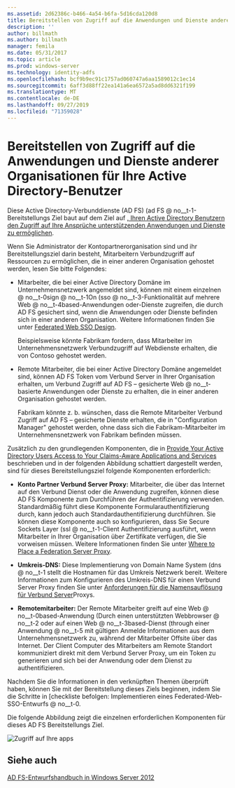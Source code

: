 ```yaml
---
ms.assetid: 2d62386c-b466-4a54-b6fa-5d16cda120d8
title: Bereitstellen von Zugriff auf die Anwendungen und Dienste anderer Organisationen für Ihre Active Directory-Benutzer
description: ''
author: billmath
ms.author: billmath
manager: femila
ms.date: 05/31/2017
ms.topic: article
ms.prod: windows-server
ms.technology: identity-adfs
ms.openlocfilehash: bcf9b9ec91c1757ad060747a6aa1589012c1ec14
ms.sourcegitcommit: 6aff3d88ff22ea141a6ea6572a5ad8dd6321f199
ms.translationtype: MT
ms.contentlocale: de-DE
ms.lasthandoff: 09/27/2019
ms.locfileid: "71359028"
---
```

# <a name="provide-your-active-directory-users-access-to-the-applications-and-services-of-other-organizations"></a>Bereitstellen von Zugriff auf die Anwendungen und Dienste anderer Organisationen für Ihre Active Directory-Benutzer

Diese Active Directory-Verbunddienste (AD FS) \(ad FS @ no__t-1-Bereitstellungs Ziel baut auf dem Ziel auf [, Ihren Active Directory Benutzern den Zugriff auf Ihre Ansprüche unterstützenden Anwendungen und Dienste zu ermöglichen](Provide-Your-Active-Directory-Users-Access-to-Your-Claims-Aware-Applications-and-Services.md).  
  
Wenn Sie Administrator der Kontopartnerorganisation sind und ihr Bereitstellungsziel darin besteht, Mitarbeitern Verbundzugriff auf Ressourcen zu ermöglichen, die in einer anderen Organisation gehostet werden, lesen Sie bitte Folgendes:  
  
-   Mitarbeiter, die bei einer Active Directory Domäne im Unternehmensnetzwerk angemeldet sind, können mit einem einzelnen @ no__t-0sign @ no__t-1On \(sso @ no__t-3-Funktionalität auf mehrere Web @ no__t-4based-Anwendungen oder-Dienste zugreifen, die durch AD FS gesichert sind, wenn die Anwendungen oder Dienste befinden sich in einer anderen Organisation. Weitere Informationen finden Sie unter [Federated Web SSO Design](Federated-Web-SSO-Design.md).  
  
    Beispielsweise könnte Fabrikam fordern, dass Mitarbeiter im Unternehmensnetzwerk Verbundzugriff auf Webdienste erhalten, die von Contoso gehostet werden.  
  
-   Remote Mitarbeiter, die bei einer Active Directory Domäne angemeldet sind, können AD FS Token vom Verbund Server in Ihrer Organisation erhalten, um Verbund Zugriff auf AD FS – gesicherte Web @ no__t-basierte Anwendungen oder Dienste zu erhalten, die in einer anderen Organisation gehostet werden.  
  
    Fabrikam könnte z. b. wünschen, dass die Remote Mitarbeiter Verbund Zugriff auf AD FS – gesicherte Dienste erhalten, die in "Configuration Manager" gehostet werden, ohne dass sich die Fabrikam-Mitarbeiter im Unternehmensnetzwerk von Fabrikam befinden müssen.  
  
Zusätzlich zu den grundlegenden Komponenten, die in [Provide Your Active Directory Users Access to Your Claims-Aware Applications and Services](Provide-Your-Active-Directory-Users-Access-to-Your-Claims-Aware-Applications-and-Services.md) beschrieben und in der folgenden Abbildung schattiert dargestellt werden, sind für dieses Bereitstellungsziel folgende Komponenten erforderlich:  
  
-   **Konto Partner Verbund Server Proxy:** Mitarbeiter, die über das Internet auf den Verbund Dienst oder die Anwendung zugreifen, können diese AD FS Komponente zum Durchführen der Authentifizierung verwenden. Standardmäßig führt diese Komponente Formularauthentifizierung durch, kann jedoch auch Standardauthentifizierung durchführen. Sie können diese Komponente auch so konfigurieren, dass Sie Secure Sockets Layer \(ssl @ no__t-1-Client Authentifizierung ausführt, wenn Mitarbeiter in Ihrer Organisation über Zertifikate verfügen, die Sie vorweisen müssen. Weitere Informationen finden Sie unter [Where to Place a Federation Server Proxy](Where-to-Place-a-Federation-Server-Proxy.md).  
  
-   **Umkreis-DNS:** Diese Implementierung von Domain Name System \(dns @ no__t-1 stellt die Hostnamen für das Umkreis Netzwerk bereit. Weitere Informationen zum Konfigurieren des Umkreis-DNS für einen Verbund Server Proxy finden Sie unter [Anforderungen für die Namensauflösung für Verbund Server](Name-Resolution-Requirements-for-Federation-Server-Proxies.md)Proxys.  
  
-   **Remotemitarbeiter:** Der Remote Mitarbeiter greift auf eine Web @ no__t-0based-Anwendung \(Durch einen unterstützten Webbrowser @ no__t-2 oder auf einen Web @ no__t-3based-Dienst \(through einer Anwendung @ no__t-5 mit gültigen Anmelde Informationen aus dem Unternehmensnetzwerk zu, während der Mitarbeiter Offsite über das Internet. Der Client Computer des Mitarbeiters am Remote Standort kommuniziert direkt mit dem Verbund Server Proxy, um ein Token zu generieren und sich bei der Anwendung oder dem Dienst zu authentifizieren.  
  
Nachdem Sie die Informationen in den verknüpften Themen überprüft haben, können Sie mit der Bereitstellung dieses Ziels beginnen, indem Sie die Schritte in [checkliste befolgen: Implementieren eines Federated-Web-SSO-Entwurfs @ no__t-0.  
  
Die folgende Abbildung zeigt die einzelnen erforderlichen Komponenten für dieses AD FS Bereitstellungs Ziel.  
  
![Zugriff auf Ihre apps](media/50af4837-31e0-451f-a942-e705c2300065.gif)  
  
## <a name="see-also"></a>Siehe auch
[AD FS-Entwurfshandbuch in Windows Server 2012](AD-FS-Design-Guide-in-Windows-Server-2012.md)
